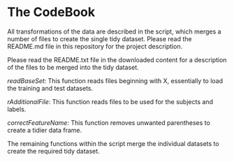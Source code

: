 # The CodeBook

All transformations of the data are described in the script, which merges a number of files to create the single tidy dataset. Please read the README.md file in this repository for the project description.

Please read the README.txt file in the downloaded content for a description of the files to be merged into the tidy dataset.

*readBaseSet*: This function reads files beginning with X, essentially to load the training and test datasets.

*rAdditionalFile*: This function reads files to be used for the subjects and labels.   

*correctFeatureName*: This function removes unwanted parentheses to create a tidier data frame. 

The remaining functions within the script merge the individual datasets to create the required tidy dataset.

